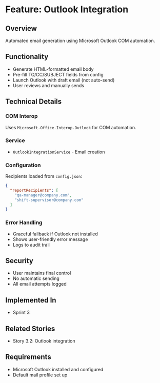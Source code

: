 # Feature: Outlook Integration

## Overview
Automated email generation using Microsoft Outlook COM automation.

## Functionality
- Generate HTML-formatted email body
- Pre-fill TO/CC/SUBJECT fields from config
- Launch Outlook with draft email (not auto-send)
- User reviews and manually sends

## Technical Details

### COM Interop
Uses `Microsoft.Office.Interop.Outlook` for COM automation.

### Service
- `OutlookIntegrationService` - Email creation

### Configuration
Recipients loaded from `config.json`:
```json
{
  "reportRecipients": [
    "qa-manager@company.com",
    "shift-supervisor@company.com"
  ]
}
```

### Error Handling
- Graceful fallback if Outlook not installed
- Shows user-friendly error message
- Logs to audit trail

## Security
- User maintains final control
- No automatic sending
- All email attempts logged

## Implemented In
- Sprint 3

## Related Stories
- Story 3.2: Outlook integration

## Requirements
- Microsoft Outlook installed and configured
- Default mail profile set up

